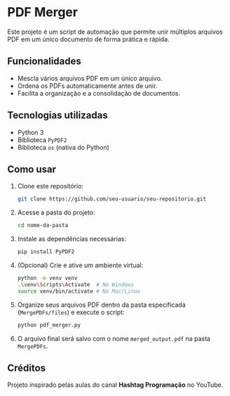 # PDF Merger

Este projeto é um script de automação que permite unir múltiplos arquivos PDF em um único documento de forma prática e rápida.

## Funcionalidades

- Mescla vários arquivos PDF em um único arquivo.
- Ordena os PDFs automaticamente antes de unir.
- Facilita a organização e a consolidação de documentos.

## Tecnologias utilizadas

- Python 3
- Biblioteca `PyPDF2`
- Biblioteca `os` (nativa do Python)

## Como usar

1. Clone este repositório:
   ```bash
   git clone https://github.com/seu-usuario/seu-repositorio.git
   ```

2. Acesse a pasta do projeto:
   ```bash
   cd nome-da-pasta
   ```

3. Instale as dependências necessárias:
   ```bash
   pip install PyPDF2
   ```

4. (Opcional) Crie e ative um ambiente virtual:
   ```bash
   python -m venv venv
   .\venv\Scripts\Activate  # No Windows
   source venv/bin/activate # No Mac/Linux
   ```

5. Organize seus arquivos PDF dentro da pasta especificada (`MergePDFs/files`) e execute o script:
   ```bash
   python pdf_merger.py
   ```

6. O arquivo final será salvo com o nome `merged_output.pdf` na pasta `MergePDFs`.

## Créditos

Projeto inspirado pelas aulas do canal **Hashtag Programação** no YouTube.
